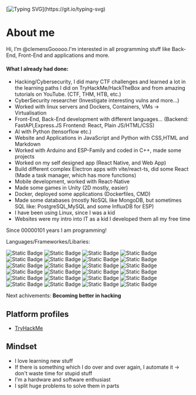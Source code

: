  [![Typing SVG](https://readme-typing-svg.demolab.com?font=Fira+Code&duration=3000&pause=1000&color=008B18&random=false&width=610&separator=%3C&lines=%24+whoami%3C%3E+I'm+a+German+student%3C%3E+I'm+interested+in+anything+connected+with+IT%3C%3E+In+German+we+say+%22Informationstechnik%22+-;)](https://git.io/typing-svg) 
 
# About me

Hi, I’m @clemensGooooo.I'm interested in all programming stuff like Back-End, Front-End and applications and more.

#### What I already had done:
- Hacking/Cybersecurity, I did many CTF challenges and learned a lot in the learning paths I did on TryHackMe/HackTheBox and from amazing tutorials on YouTube. (CTF, THM, HTB, etc.)
- CyberSecurity researcher (Investigate interesting vulns and more...)
- Worked with linux servers and Dockers, Containers, VMs -> Virtualisation
- Front-End, Back-End development with different languages... (Backend: FastAPI,Express.JS Frontend: React, Plain JS/HTML/CSS)
- AI with Python (tensorflow etc.)
- Website and Applications in JavaScript and Python with CSS,HTML and Markdown
- Worked with Arduino and ESP-Family and coded in C++, made some projects
- Worked on my self designed app (React Native, and Web App)
- Build different complex Electron apps with vite/react-ts, did some React (Made a task manager, which has more functions)
- Mobile development, worked with React-Native
- Made some games in Unity (2D mostly, easier)
- Docker, deployed some applications (Dockerfiles, CMD)
- Made some databases (mostly NoSQL like MongoDB, but sometimes SQL like: PostgreSQL,MySQL and some InfluxDB for ESP) 
- I have been using Linux, since I was a kid
- Websites were my intro into IT as a kid I developed them all my free time

Since 00000101 years I am programming!

Languages/Frameworkes/Libaries:

![Static Badge](https://img.shields.io/badge/%3C%2F%3E-Java_Script-red?style=flat&logo=javascript)
![Static Badge](https://img.shields.io/badge/%3C%2F%3E-Python-yellow?style=flat&logo=python&logoColor=yellow)
![Static Badge](https://img.shields.io/badge/%3C%2F%3E-C-white?style=flat&logo=c&logoColor=lightblue)
![Static Badge](https://img.shields.io/badge/%3C%2F%3E-C%2B%2B-purple?style=flat&logo=C%2B%2B&logoColor=lightblue)
![Static Badge](https://img.shields.io/badge/Markdown-purple?style=flat&logo=markdown&logoColor=lightblue)
![Static Badge](https://img.shields.io/badge/CSS-green?style=flat&logo=css3)
![Static Badge](https://img.shields.io/badge/HTML-darkblue?style=flat&logo=html5)
![Static Badge](https://img.shields.io/badge/%3C%2F%3E-TypeScript-blue?style=flat&logo=typescript)
![Static Badge](https://img.shields.io/badge/%3C%2F%3E-Node.JS-darkgreen?style=flat&logo=node.js)
![Static Badge](https://img.shields.io/badge/SQL-olive)
![Static Badge](https://img.shields.io/badge/%3C%2F%3E-React-dodgerblue?logo=react)
![Static Badge](https://img.shields.io/badge/%3C%2F%3E-Arduino-white?logo=arduino)
![Static Badge](https://img.shields.io/badge/JSON-yellow?logo=json)
![Static Badge](https://img.shields.io/badge/Express-lightgreen)
![Static Badge](https://img.shields.io/badge/Flask-grey?logo=flask)
![Static Badge](https://img.shields.io/badge/Tensorflow-orange?logo=tensorflow&logoColor=white)
![Static Badge](https://img.shields.io/badge/numpy-olive?logo=numpy&logoColor=white)
![Static Badge](https://img.shields.io/badge/numpy-cyan?logo=pandas&logoColor=black)
![Static Badge](https://img.shields.io/badge/mongoose-darkgreen?logo=mongoose)
![Static Badge](https://img.shields.io/badge/Unix-darkred?logo=linux&logoColor=white)
![Static Badge](https://img.shields.io/badge/Bash_Scripting-gold)
![Static Badge](https://img.shields.io/badge/Regex-slateblue)
![Static Badge](https://img.shields.io/badge/Golang-Go-blue?labelColor=lightblue)
![Static Badge](https://img.shields.io/badge/Docker-white?logo=docker)

Next achivements:
**Becoming better in hacking**

## Platform profiles

- [TryHackMe](https://tryhackme.com/p/cle.hack)

## Mindset

- I love learning new stuff
- If there is something which I do over and over again, I automate it -> don't waste time for stupid stuff
- I'm a hardware and software enthusiast
- I split huge problems to solve them in parts

 
